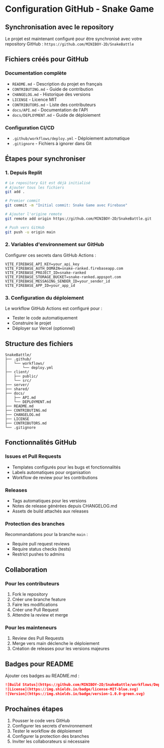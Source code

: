 # Configuration GitHub - Snake Game

## Synchronisation avec le repository

Le projet est maintenant configuré pour être synchronisé avec votre repository GitHub : `https://github.com/MINIBOY-2D/SnakeBattle`

## Fichiers créés pour GitHub

### Documentation complète
- `README.md` - Description du projet en français
- `CONTRIBUTING.md` - Guide de contribution
- `CHANGELOG.md` - Historique des versions
- `LICENSE` - Licence MIT
- `CONTRIBUTORS.md` - Liste des contributeurs
- `docs/API.md` - Documentation de l'API
- `docs/DEPLOYMENT.md` - Guide de déploiement

### Configuration CI/CD
- `.github/workflows/deploy.yml` - Déploiement automatique
- `.gitignore` - Fichiers à ignorer dans Git

## Étapes pour synchroniser

### 1. Depuis Replit
```bash
# Le repository Git est déjà initialisé
# Ajouter tous les fichiers
git add .

# Premier commit
git commit -m "Initial commit: Snake Game avec Firebase"

# Ajouter l'origine remote
git remote add origin https://github.com/MINIBOY-2D/SnakeBattle.git

# Push vers GitHub
git push -u origin main
```

### 2. Variables d'environnement sur GitHub
Configurer ces secrets dans GitHub Actions :

```
VITE_FIREBASE_API_KEY=your_api_key
VITE_FIREBASE_AUTH_DOMAIN=snake-ranked.firebaseapp.com
VITE_FIREBASE_PROJECT_ID=snake-ranked
VITE_FIREBASE_STORAGE_BUCKET=snake-ranked.appspot.com
VITE_FIREBASE_MESSAGING_SENDER_ID=your_sender_id
VITE_FIREBASE_APP_ID=your_app_id
```

### 3. Configuration du déploiement
Le workflow GitHub Actions est configuré pour :
- Tester le code automatiquement
- Construire le projet
- Déployer sur Vercel (optionnel)

## Structure des fichiers

```
SnakeBattle/
├── .github/
│   └── workflows/
│       └── deploy.yml
├── client/
│   ├── public/
│   └── src/
├── server/
├── shared/
├── docs/
│   ├── API.md
│   └── DEPLOYMENT.md
├── README.md
├── CONTRIBUTING.md
├── CHANGELOG.md
├── LICENSE
├── CONTRIBUTORS.md
└── .gitignore
```

## Fonctionnalités GitHub

### Issues et Pull Requests
- Templates configurés pour les bugs et fonctionnalités
- Labels automatiques pour organisation
- Workflow de review pour les contributions

### Releases
- Tags automatiques pour les versions
- Notes de release générées depuis CHANGELOG.md
- Assets de build attachés aux releases

### Protection des branches
Recommandations pour la branche `main` :
- Require pull request reviews
- Require status checks (tests)
- Restrict pushes to admins

## Collaboration

### Pour les contributeurs
1. Fork le repository
2. Créer une branche feature
3. Faire les modifications
4. Créer une Pull Request
5. Attendre la review et merge

### Pour les mainteneurs
1. Review des Pull Requests
2. Merge vers main déclenche le déploiement
3. Création de releases pour les versions majeures

## Badges pour README

Ajouter ces badges au README.md :

```markdown
![Build Status](https://github.com/MINIBOY-2D/SnakeBattle/workflows/Deploy%20to%20Production/badge.svg)
![License](https://img.shields.io/badge/license-MIT-blue.svg)
![Version](https://img.shields.io/badge/version-1.0.0-green.svg)
```

## Prochaines étapes

1. Pousser le code vers GitHub
2. Configurer les secrets d'environnement
3. Tester le workflow de déploiement
4. Configurer la protection des branches
5. Inviter les collaborateurs si nécessaire